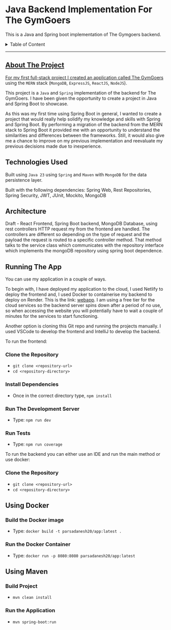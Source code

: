 # Java Backend Implementation For The GymGoers
This is a Java and Spring boot implementation of The Gymgoers backend.

<details>
    <summary>Table of Content</summary>
    <ol>
        <li><a href="#about-the-project">About The Project</a></li>
        <li><a href="#technologies-used">Technologies Used</a></li>
        <li><a href="#architecture">Architecture</a></li>
        <li><a href="#Running-the-app">Running The App</li>
    </ol>
</details>

---

## About The Project

For my first full-stack project I created an application called [The GymGoers](https://github.com/parsadanesh/TheGymGoers/blob/main/ProjectREADME.md) using the `MERN` stack (`MongoDB`, `ExpressJS`, `ReactJS`, `NodeJS`).

This project is a `Java` and `Spring` implementation of the backend for The GymGoers. I have been given the opportunity to create a project in Java and Spring Boot to showcase. 

As this was my first time using Spring Boot in general, I wanted to create a project that would really help solidify my 
knowledge and skills with Spring and Spring Boot. By performing a migration of the backend from the MERN stack to Spring Boot 
it provided me with an opportunity to understand the similarities and differences between the frameworks. Still, it would also give 
me a chance to improve on my previous implementation and reevaluate my previous decisions made due to inexperience.

## Technologies Used

Built using `Java 23` using `Spring` and `Maven` with `MongoDB` for the data persistence layer.

Built with the following dependencies: Spring Web, Rest Repositories, Spring Security, JWT, JUnit, Mockito, MongoDB

## Architecture

Draft - React Frontend, Spring Boot backend, MongoDB Database, using rest controllers HTTP request my from the frontend are handled. The controllers are different so depending on the type of request and the payload the request is routed to a specific controller method. That method talks to the service class which communicates with the repository interface which implements the mongoDB repository using spring boot dependence.

## Running The App

You can use my application in a couple of ways.

To begin with, I have deployed my application to the cloud, I used Netlify to deploy the frontend and, I used Docker to containerise my backend to deploy on Render. This is the link: [webapp](https://thegymgoerapp.netlify.app). I am using a free tier for the cloud services so the backend server spins down after a period of no use, so when accessing the website you will potentially have to wait a couple of minutes for the services to start functioning.

Another option is cloning this Git repo and running the projects manually. I used VSCode to develop the frontend and IntelliJ to develop the backend.

To run the frontend:
### Clone the Repository
- `git clone <repository-url>`
- `cd <repository-directory>`

### Install Dependencies
- Once in the correct directory type, `npm install`
### Run The Development Server
- Type: `npm run dev`
### Run Tests
- Type: `npm run coverage`

To run the backend you can either use an IDE and run the main method or use docker:
### Clone the Repository
- `git clone <repository-url>`
- `cd <repository-directory>`

## Using Docker 
### Build the Docker image
- Type: `docker build -t parsadanesh20/app:latest .`
### Run the Docker Container
- Type: `docker run -p 8080:8080 parsadanesh20/app:latest`

## Using Maven
### Build Project
- `mvn clean install`
### Run the Application
- `mvn spring-boot:run`
